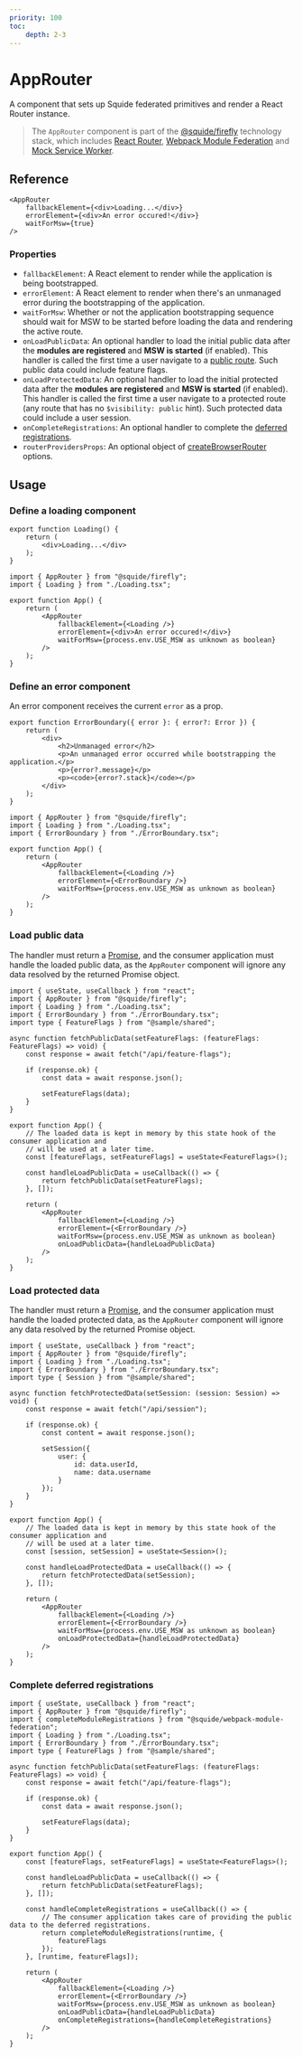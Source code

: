 ```yaml
---
priority: 100
toc:
    depth: 2-3
---
```


# AppRouter

A component that sets up Squide federated primitives and render a React Router instance.

> The `AppRouter` component is part of the [@squide/firefly](https://www.npmjs.com/package/@squide/firefly) technology stack, which includes [React Router](https://reactrouter.com/en/main), [Webpack Module Federation](https://webpack.js.org/plugins/module-federation-plugin/) and [Mock Service Worker](https://mswjs.io/).

## Reference

```tsx
<AppRouter
    fallbackElement={<div>Loading...</div>}
    errorElement={<div>An error occured!</div>}
    waitForMsw={true}
/>
```

### Properties

- `fallbackElement`: A React element to render while the application is being bootstrapped.
- `errorElement`: A React element to render when there's an unmanaged error during the bootstrapping of the application.
- `waitForMsw`: Whether or not the application bootstrapping sequence should wait for MSW to be started before loading the data and rendering the active route.
- `onLoadPublicData`: An optional handler to load the initial public data after the **modules are registered** and **MSW is started** (if enabled). This handler is called the first time a user navigate to a [public route](../runtime/runtime-class.md#register-a-public-route). Such public data could include feature flags.
- `onLoadProtectedData`: An optional handler to load the initial protected data after the **modules are registered** and **MSW is started** (if enabled). This handler is called the first time a user navigate to a protected route (any route that has no `$visibility: public` hint). Such protected data could include a user session.
- `onCompleteRegistrations`: An optional handler to complete the [deferred registrations](../registration/registerRemoteModules.md#defer-the-registration-of-routes-or-navigation-items).
- `routerProvidersProps`: An optional object of [createBrowserRouter](https://reactrouter.com/en/main/routers/create-browser-router) options.

## Usage

### Define a loading component

```tsx host/src/Loading.tsx
export function Loading() {
    return (
        <div>Loading...</div>
    );
}
```

```tsx !#7 host/src/App.tsx
import { AppRouter } from "@squide/firefly";
import { Loading } from "./Loading.tsx";

export function App() {
    return (
        <AppRouter
            fallbackElement={<Loading />}
            errorElement={<div>An error occured!</div>}
            waitForMsw={process.env.USE_MSW as unknown as boolean}
        />
    );
}
```

### Define an error component

An error component receives the current `error` as a prop. 

```tsx host/src/ErrorBoundary.tsx
export function ErrorBoundary({ error }: { error?: Error }) {
    return (
        <div>
            <h2>Unmanaged error</h2>
            <p>An unmanaged error occurred while bootstrapping the application.</p>
            <p>{error?.message}</p>
            <p><code>{error?.stack}</code></p>
        </div>
    );
}
```

```tsx !#9 host/src/App.tsx
import { AppRouter } from "@squide/firefly";
import { Loading } from "./Loading.tsx";
import { ErrorBoundary } from "./ErrorBoundary.tsx";

export function App() {
    return (
        <AppRouter
            fallbackElement={<Loading />}
            errorElement={<ErrorBoundary />}
            waitForMsw={process.env.USE_MSW as unknown as boolean}
        />
    );
}
```

### Load public data

The handler must return a [Promise](https://developer.mozilla.org/en-US/docs/Web/JavaScript/Reference/Global_Objects/Promise), and the consumer application must handle the loaded public data, as the `AppRouter` component will ignore any data resolved by the returned Promise object.

```tsx !#20,31 host/src/App.tsx
import { useState, useCallback } from "react";
import { AppRouter } from "@squide/firefly";
import { Loading } from "./Loading.tsx";
import { ErrorBoundary } from "./ErrorBoundary.tsx";
import type { FeatureFlags } from "@sample/shared";

async function fetchPublicData(setFeatureFlags: (featureFlags: FeatureFlags) => void) {
    const response = await fetch("/api/feature-flags");
    
    if (response.ok) {
        const data = await response.json();

        setFeatureFlags(data);
    }
}

export function App() {
    // The loaded data is kept in memory by this state hook of the consumer application and
    // will be used at a later time.
    const [featureFlags, setFeatureFlags] = useState<FeatureFlags>();

    const handleLoadPublicData = useCallback(() => {
        return fetchPublicData(setFeatureFlags);
    }, []);

    return (
        <AppRouter
            fallbackElement={<Loading />}
            errorElement={<ErrorBoundary />}
            waitForMsw={process.env.USE_MSW as unknown as boolean}
            onLoadPublicData={handleLoadPublicData}
        />
    );
}
```

### Load protected data

The handler must return a [Promise](https://developer.mozilla.org/en-US/docs/Web/JavaScript/Reference/Global_Objects/Promise), and the consumer application must handle the loaded protected data, as the `AppRouter` component will ignore any data resolved by the returned Promise object.

```tsx !#25,36 host/src/App.tsx
import { useState, useCallback } from "react";
import { AppRouter } from "@squide/firefly";
import { Loading } from "./Loading.tsx";
import { ErrorBoundary } from "./ErrorBoundary.tsx";
import type { Session } from "@sample/shared";

async function fetchProtectedData(setSession: (session: Session) => void) {
    const response = await fetch("/api/session");
    
    if (response.ok) {
        const content = await response.json();

        setSession({
            user: {
                id: data.userId,
                name: data.username
            }
        });
    }
}

export function App() {
    // The loaded data is kept in memory by this state hook of the consumer application and
    // will be used at a later time.
    const [session, setSession] = useState<Session>();

    const handleLoadProtectedData = useCallback(() => {
        return fetchProtectedData(setSession);
    }, []);

    return (
        <AppRouter
            fallbackElement={<Loading />}
            errorElement={<ErrorBoundary />}
            waitForMsw={process.env.USE_MSW as unknown as boolean}
            onLoadProtectedData={handleLoadProtectedData}
        />
    );
}
```

### Complete deferred registrations

```tsx !#27-29,38 host/src/App.tsx
import { useState, useCallback } from "react";
import { AppRouter } from "@squide/firefly";
import { completeModuleRegistrations } from "@squide/webpack-module-federation";
import { Loading } from "./Loading.tsx";
import { ErrorBoundary } from "./ErrorBoundary.tsx";
import type { FeatureFlags } from "@sample/shared";

async function fetchPublicData(setFeatureFlags: (featureFlags: FeatureFlags) => void) {
    const response = await fetch("/api/feature-flags");
    
    if (response.ok) {
        const data = await response.json();

        setFeatureFlags(data);
    }
}

export function App() {
    const [featureFlags, setFeatureFlags] = useState<FeatureFlags>();

    const handleLoadPublicData = useCallback(() => {
        return fetchPublicData(setFeatureFlags);
    }, []);

    const handleCompleteRegistrations = useCallback(() => {
        // The consumer application takes care of providing the public data to the deferred registrations.
        return completeModuleRegistrations(runtime, {
            featureFlags
        });
    }, [runtime, featureFlags]);

    return (
        <AppRouter
            fallbackElement={<Loading />}
            errorElement={<ErrorBoundary />}
            waitForMsw={process.env.USE_MSW as unknown as boolean}
            onLoadPublicData={handleLoadPublicData}
            onCompleteRegistrations={handleCompleteRegistrations}
        />
    );
}
```
